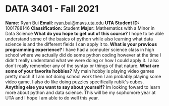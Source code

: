 # DATA 3401 - Fall 2021
**Name:** Ryan Bui
**Email:** ryan.bui@mavs.uta.edu
**UTA Student ID:** 1001788146
**Classification:** Student
**Major:** Mathematics with a Minor in Data Science
**What do you hope to get out of this course?** I hope to be able understand some of the basics of python while also learning what data science is and the different fields I can apply it to.
**What is your previous programming experience?** I have had a computer science class in high school where we actually did do some python coding however at the time I didn't really understand what we were doing or how I could apply it. I also don't really remember any of the syntax or things of that nature.
**What are some of your favorite hobbies?** My main hobby is playing video games pretty much if I am not doing school work then I am probably playing some video game. I also do like doing puzzles specifically rubik's cubes. 
**Anything else you want to say about yourself?** Im looking foward to learn more about python and data science. This will be my sophomore year at UTA and I hope I am able to do well this year. 

